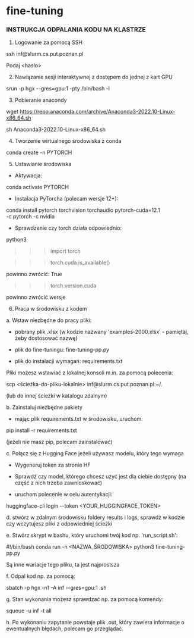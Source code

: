 # fine-tuning

### INSTRUKCJA ODPALANIA KODU NA KLASTRZE

1. Logowanie za pomocą SSH

ssh inf<indeks>@slurm.cs.put.poznan.pl

Podaj <hasło>

2. Nawiązanie sesji interaktywnej z dostępem do jednej z kart GPU

srun -p hgx --gres=gpu:1 -pty /bin/bash -l

3. Pobieranie anacondy

wget https://repo.anaconda.com/archive/Anaconda3-2022.10-Linux-x86_64.sh

sh Anaconda3-2022.10-Linux-x86_64.sh

4. Tworzenie wirtualnego środowiska z conda

conda create -n PYTORCH

5. Ustawianie środowiska

- Aktywacja:

conda activate PYTORCH

- Instalacja PyTorcha (polecam wersje 12+):

conda install pytorch torchvision torchaudio pytorch-cuda=12.1 \
-c pytorch -c nvidia

- Sprawdzenie czy torch działa odpowiednio:

python3

>>> import torch

>>> torch.cuda.is_available()

powinno zwrócić: True

>>> torch.version.cuda

powinno zwrócić wersje

6. Praca w środowisku z kodem

a. Wstaw niezbędne do pracy pliki:

- pobrany plik .xlsx (w kodzie nazwany 'examples-2000.xlsx' - pamiętaj, żeby dostosować nazwę)

- plik do fine-tuningu: fine-tuning-pp.py

- plik do instalacji wymagań: requirements.txt

Pliki możesz wstawiać z lokalnej konsoli m.in. za pomocą polecenia:

scp <ścieżka-do-pliku-lokalnie> inf<indeks>@slurm.cs.put.poznan.pl:~/.

(lub do innej ścieżki w katalogu zdalnym)

b. Zainstaluj niezbędne pakiety

- mając plik requirements.txt w środowisku, uruchom:

pip install -r requirements.txt

(jeżeli nie masz pip, polecam zainstalować)

c. Połącz się z Hugging Face jeżeli używasz modelu, który tego wymaga

- Wygeneruj token za stronie HF

- Sprawdź czy model, którego chcesz użyć jest dla ciebie dostępny (na część z nich trzeba zawnioskować)

- uruchom polecenie w celu autentykacji:

huggingface-cli login --token <YOUR_HUGGINGFACE_TOKEN>

d. stwórz w zdalnym środowisku foldery results i logs, sprawdź w kodzie czy wczytujesz pliki z odpowiedniej ścieżki

e. Stwórz skrypt w bashu, który uruchomi twój kod np. 'run_script.sh':

#!/bin/bash
conda run -n <NAZWA_ŚRODOWISKA> python3 fine-tuning-pp.py

Są inne wariacje tego pliku, ta jest najprostsza

f. Odpal kod np. za pomocą:

sbatch -p hgx -n1 -A inf<indeks> --gres=gpu:1 <skrypt-bash>.sh

g. Stan wykonania możesz sprawdzać np. za pomocą komendy:

squeue -u inf<indeks> -t all

h. Po wykonaniu zapytanie powstaje plik .out, który zawiera informacje o ewentualnych błędach, polecam go przeglądać.
 
